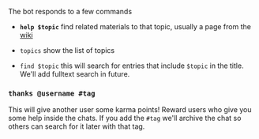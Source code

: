 The bot responds to a few commands

- **`help $topic`**
  find related materials to that topic, usually a page from the [wiki](https://github.com/bothelpers/kbase/wiki/)

- `topics`
show the list of topics

- `find $topic` this will search for entries that include `$topic` in the title. We'll add fulltext search in future.

### `thanks @username #tag`
This will give another user some karma points! Reward users who give you some help inside the chats.
If you add the `#tag` we'll archive the chat so others can search for it later with that tag.

